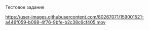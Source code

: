 Тестовое задание


https://user-images.githubusercontent.com/80267071/159001521-a446f059-b068-4f76-9bfe-b2c38c6cf405.mov


